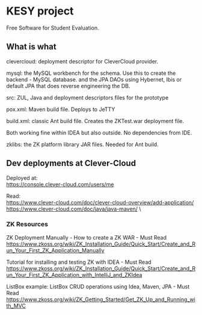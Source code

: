 # KESY project
Free Software for Student Evaluation.

## What is what

clevercloud: deployment descriptor for CleverCloud provider.

mysql: the  MySQL workbench for the schema. Use this to create the backend - MySQL database.
and the JPA DAOs using Hybernet, Ibis or default JPA that does reverse engineering the DB.

src: ZUL, Java and deployment descriptors files for the prototype

pox.xml: Maven build file. Deploys to JeTTY

build.xml: classic Ant build file. Creates the ZKTest.war deployment file.

Both working fine within IDEA but also outside. No dependencies from IDE.

zklibs: the ZK platform library JAR files. Needed for Ant build.



## Dev deployments at Clever-Cloud
Deployed at:\
https://console.clever-cloud.com/users/me

Read:\
https://www.clever-cloud.com/doc/clever-cloud-overview/add-application/ \
https://www.clever-cloud.com/doc/java/java-maven/   \



### ZK Resources
ZK Deployment Manually - How to create a ZK WAR -  Must Read\
https://www.zkoss.org/wiki/ZK_Installation_Guide/Quick_Start/Create_and_Run_Your_First_ZK_Application_Manually

Tutorial for installing and testing ZK with IDEA -  Must Read\
https://www.zkoss.org/wiki/ZK_Installation_Guide/Quick_Start/Create_and_Run_Your_First_ZK_Application_with_IntelliJ_and_ZKIdea

ListBox example: ListBox CRUD operations using Idea, Maven, JPA -  Must Read\
https://www.zkoss.org/wiki/ZK_Getting_Started/Get_ZK_Up_and_Running_with_MVC